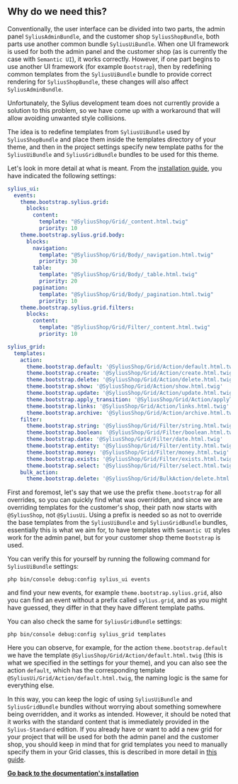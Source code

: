 ## Why do we need this?

Conventionally, the user interface can be divided into two parts, the admin panel `SyliusAdminBundle`, and the customer shop `SyliusShopBundle`, both parts use another common bundle `SyliusUiBundle`.
When one UI framework is used for both the admin panel and the customer shop (as is currently the case with `Semantic UI`),
it works correctly. However, if one part begins to use another UI framework (for example `Bootstrap`),
then by redefining common templates from the `SyliusUiBundle` bundle to provide correct rendering for `SyliusShopBundle`, these changes will also affect `SyliusAdminBundle`.

Unfortunately, the Sylius development team does not currently provide a solution to this problem,
so we have come up with a workaround that will allow avoiding unwanted style collisions.

The idea is to redefine templates from `SyliusUiBundle` used by `SyliusShopBundle` and place them inside the templates directory of your theme,
and then in the project settings specify new template paths for the `SyliusUiBundle` and `SyliusGridBundle` bundles to be used for this theme.

Let's look in more detail at what is meant. From the [installation guide](installation.md), you have indicated the following settings:

```yaml
sylius_ui:
  events:
    theme.bootstrap.sylius.grid:
      blocks:
        content:
          template: "@SyliusShop/Grid/_content.html.twig"
          priority: 10
    theme.bootstrap.sylius.grid.body:
      blocks:
        navigation:
          template: "@SyliusShop/Grid/Body/_navigation.html.twig"
          priority: 30
        table:
          template: "@SyliusShop/Grid/Body/_table.html.twig"
          priority: 20
        pagination:
          template: "@SyliusShop/Grid/Body/_pagination.html.twig"
          priority: 10
    theme.bootstrap.sylius.grid.filters:
      blocks:
        content:
          template: "@SyliusShop/Grid/Filter/_content.html.twig"
          priority: 10

sylius_grid:
  templates:
    action:
      theme.bootstrap.default: '@SyliusShop/Grid/Action/default.html.twig'
      theme.bootstrap.create: '@SyliusShop/Grid/Action/create.html.twig'
      theme.bootstrap.delete: '@SyliusShop/Grid/Action/delete.html.twig'
      theme.bootstrap.show: '@SyliusShop/Grid/Action/show.html.twig'
      theme.bootstrap.update: '@SyliusShop/Grid/Action/update.html.twig'
      theme.bootstrap.apply_transition: '@SyliusShop/Grid/Action/applyTransition.html.twig'
      theme.bootstrap.links: '@SyliusShop/Grid/Action/links.html.twig'
      theme.bootstrap.archive: '@SyliusShop/Grid/Action/archive.html.twig'
    filter:
      theme.bootstrap.string: '@SyliusShop/Grid/Filter/string.html.twig'
      theme.bootstrap.boolean: '@SyliusShop/Grid/Filter/boolean.html.twig'
      theme.bootstrap.date: '@SyliusShop/Grid/Filter/date.html.twig'
      theme.bootstrap.entity: '@SyliusShop/Grid/Filter/entity.html.twig'
      theme.bootstrap.money: '@SyliusShop/Grid/Filter/money.html.twig'
      theme.bootstrap.exists: '@SyliusShop/Grid/Filter/exists.html.twig'
      theme.bootstrap.select: '@SyliusShop/Grid/Filter/select.html.twig'
    bulk_action:
      theme.bootstrap.delete: '@SyliusShop/Grid/BulkAction/delete.html.twig'
```

First and foremost, let's say that we use the prefix `theme.bootstrap` for all overrides, so you can quickly find what was overridden,
and since we are overriding templates for the customer's shop, their path now starts with `@SyliusShop`, not `@SyliusUi`.
Using a prefix is needed so as not to override the base templates from the `SyliusUiBundle` and `SyliusGridBundle` bundles, essentially this is what we aim for,
to have templates with `Semantic UI` styles work for the admin panel, but for your customer shop theme `Bootstrap` is used.

You can verify this for yourself by running the following command for `SyliusUiBundle` settings:

```shell
php bin/console debug:config sylius_ui events
```

and find your new events, for example `theme.bootstrap.sylius.grid`, also you can find an event without a prefix called `sylius.grid`,
and as you might have guessed, they differ in that they have different template paths.

You can also check the same for `SyliusGridBundle` settings:

```shell
php bin/console debug:config sylius_grid templates
```

Here you can observe, for example, for the action `theme.bootstrap.default` we have the template `@SyliusShop/Grid/Action/default.html.twig` (this is what we specified in the settings for your theme),
and you can also see the action `default`, which has the corresponding template `@SyliusUi/Grid/Action/default.html.twig`, the naming logic is the same for everything else.

In this way, you can keep the logic of using `SyliusUiBundle` and `SyliusGridBundle` bundles without worrying about something somewhere being overridden, and it works as intended.
However, it should be noted that it works with the standard content that is immediately provided in the `Sylius-Standard` edition.
If you already have or want to add a new grid for your project that will be used for both the admin panel and the customer shop,
you should keep in mind that for grid templates you need to manually specify them in your Grid classes, this is described in more detail in [this guide](programing.md).

**[Go back to the documentation's installation](installation.md)**
